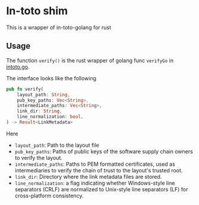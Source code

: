 # In-toto shim

This is a wrapper of in-toto-golang for rust

## Usage

The function `verify()` is the rust wrapper of golang func `verifyGo` in [intoto.go](../../../../cgo/intoto.go).

The interface looks like the following

```rust
pub fn verify(
    layout_path: String,
    pub_key_paths: Vec<String>,
    intermediate_paths: Vec<String>,
    link_dir: String,
    line_normalization: bool,
) -> Result<LinkMetadata>
```

Here
- `layout_path`: Path to the layout file
- `pub_key_paths`: Paths of public keys of the software supply chain owners to verify the layout.
- `intermediate_paths`: Paths to PEM formatted certificates, used as intermediaries to verify the chain of trust to the layout's trusted root.
- `link_dir`: Directory where the link metadata files are stored.
- `line_normalization`: a flag indicating whether Windows-style line separators (CRLF) are normalized to Unix-style line separators (LF) for cross-platform consistency.
